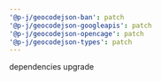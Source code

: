 ```yaml
---
'@p-j/geocodejson-ban': patch
'@p-j/geocodejson-googleapis': patch
'@p-j/geocodejson-opencage': patch
'@p-j/geocodejson-types': patch
---
```


dependencies upgrade
